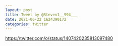```yaml
--- 
layout: post 
title: Tweet by @Steven1__994___ 
date: 2021-06-22 1624390172 
categories: twitter 
--- 
```

https://twitter.com/o/status/1407420235813097480